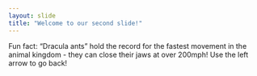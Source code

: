 ```yaml
---
layout: slide
title: "Welcome to our second slide!"
---
```

Fun fact: “Dracula ants” hold the record for the fastest movement in the animal kingdom - they can close their jaws at over 200mph!
Use the left arrow to go back!
